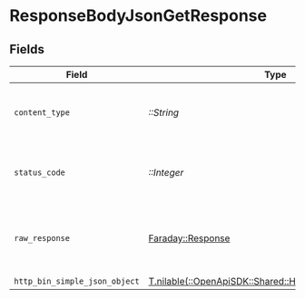# ResponseBodyJsonGetResponse


## Fields

| Field                                                                                                      | Type                                                                                                       | Required                                                                                                   | Description                                                                                                |
| ---------------------------------------------------------------------------------------------------------- | ---------------------------------------------------------------------------------------------------------- | ---------------------------------------------------------------------------------------------------------- | ---------------------------------------------------------------------------------------------------------- |
| `content_type`                                                                                             | *::String*                                                                                                 | :heavy_check_mark:                                                                                         | HTTP response content type for this operation                                                              |
| `status_code`                                                                                              | *::Integer*                                                                                                | :heavy_check_mark:                                                                                         | HTTP response status code for this operation                                                               |
| `raw_response`                                                                                             | [Faraday::Response](https://www.rubydoc.info/gems/faraday/Faraday/Response)                                | :heavy_check_mark:                                                                                         | Raw HTTP response; suitable for custom response parsing                                                    |
| `http_bin_simple_json_object`                                                                              | [T.nilable(::OpenApiSDK::Shared::HttpBinSimpleJsonObject)](../../models/shared/httpbinsimplejsonobject.md) | :heavy_minus_sign:                                                                                         | OK                                                                                                         |